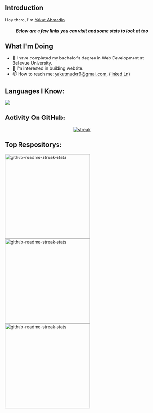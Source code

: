## Introduction

<p align="center
  [![Typing SVG](https://readme-typing-svg.demolab.com?font=Fira+Code&pause=1000&width=435&lines=The+five+boxing+wizards+jump+quickly)](https://git.io/typing-svg)
</p>

<h3 align="center">Hey there, I'm <a href="https://github.com/Yakutmuder9">Yakut Ahmedin</a></h3>
<h5 align="center">Below are a few links you can visit and some stats to look at too</h5>

## What I'm Doing

- 🌱 I have completed my bachelor's degree in Web Development at Bellevue University.
- 👀 I’m interested in building website.
- 📫 How to reach me: yakutmuder9@gmail.com, <a href="https://www.linkedin.com/in/yakut-ahmedin" target="_blank">(linked Ln)</a>

## Languages I Know:

<p align="left"> <a href="https://github.com/Yakutmuder9"><img src="https://skillicons.dev/icons?i=vscode,git,github,html,css,js,ts,express,nodejs,figma,react,angular,bootstrap,tailwind,materialui,mongodb,firebase"> </a> </p>

<!-- 
## My Stats:

<p align="center">
<img height="200px" src="https://github-readme-stats.vercel.app/api?username=Yakutmuder9&hide_border=true&show_icons=true&count_private=true&theme=gruvbox&bg_color=151515">
</p>
-->


## Activity On GitHub:

<p align="center">
  <a href="https://github.com/Yakutmuder9">      
<img title="stats" alt="streak" src="https://github-readme-streak-stats.herokuapp.com/?user=Yakutmuder9&theme=dark&hide_border=true&stroke=f53b3b"/>
</a> 
</p>

## Top Respositorys:

  <p align="left">
     <a href="https://github.com/Yakutmuder9/MyPortfolio"><img width="278" src="https://denvercoder1-github-readme-stats.vercel.app/api/pin/?username=Yakutmuder9&repo=MyPortfolio&theme=react&bg_color=1F222E&title_color=F8D866&hide_border=true&icon_color=F8D866&show_icons=false" alt="github-readme-streak-stats"></a>
    <a href="https://github.com/Yakutmuder9/Furniture-Shop"><img width="278" src="https://denvercoder1-github-readme-stats.vercel.app/api/pin/?username=Yakutmuder9&repo=Furniture-Shop&theme=react&bg_color=1F222E&title_color=F8D866&hide_border=true&icon_color=F8D866&show_icons=false" alt="github-readme-streak-stats"></a>
     <a href="https://github.com/Yakutmuder9/CarComet-Car-Shopping"><img width="278" src="https://denvercoder1-github-readme-stats.vercel.app/api/pin/?username=Yakutmuder9&repo=CarComet-Car-Shopping&theme=react&bg_color=1F222E&title_color=F8D866&hide_border=true&icon_color=F8D866&show_icons=false" alt="github-readme-streak-stats"></a>
  </p>
